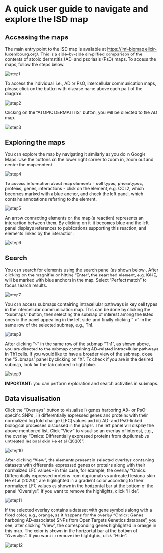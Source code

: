 # A quick user guide to navigate and explore the ISD map  

## Accessing the maps

The main entry point to the ISD map is available at https://imi-biomap.elixir-luxembourg.org/. This is a side-by-side simplified comparison of the contents of atopic dermatitis (AD) and psoriasis (PsO) maps. To access the maps, follow the steps below.




![step1](https://github.com/user-attachments/assets/f5cab09b-faf6-4d10-a367-d3928dce6c2d)



To access the individual, i.e., AD or PsO, intercellular communication maps, please click on the button with disease name above each part of the diagram.  

 ![step2](https://github.com/user-attachments/assets/3187aaaf-da58-41f7-97dd-c51387d516e6)


Clicking on the “ATOPIC DERMATITIS” button, you will be directed to the AD map. 

![step3](https://github.com/user-attachments/assets/9d284197-04e1-47b4-a53a-b3a1498a4b8b)


## Exploring the maps
You can explore the map by navigating it similarly as you do in Google Maps. Use the buttons on the lower right corner to zoom in, zoom out and center the map content.
 
![step4](https://github.com/user-attachments/assets/cc0e362b-a196-46b6-974b-640eb1ac9e63)


To access information about map elements - cell types, phenotypes, proteins, genes, interactions - click on the element, e.g. CCL2, which becomes marked with a blue anchor, and check the left panel, which contains annotations referring to the element.

 ![step5](https://github.com/user-attachments/assets/053df113-5608-47ac-b586-32695495e260)


An arrow connecting elements on the map (a reaction) represents an interaction between them. By clicking on it, it becomes blue and the left panel displays references to publications supporting this reaction, and elements linked by the interaction.

 ![step6](https://github.com/user-attachments/assets/baf2be09-f6c7-4b5a-9076-63032f0b2c05)


## Search
You can search for elements using the search panel (as shown below). After clicking on  the magnifier or hitting “Enter”, the searched element, e.g. IGHE, will be marked with blue anchors in the map. Select “Perfect match” to focus search results.  

![step7](https://github.com/user-attachments/assets/f838d8cd-bb85-4192-8d24-28755460ffc9)

 

You can access submaps containing intracellular pathways in key cell types in the intercellular communication map. This can be done by clicking the “Submaps” button, then selecting the submap of interest among the listed ones in the panel appearing in the left side, and finally clicking “ >” in the same row of the selected submap, e.g., Th1.	

 ![step8](https://github.com/user-attachments/assets/1ad57923-a2b3-45ae-8b97-011f89d256d2)


After clicking “>” in the same row of the submap “Th1”, as shown above, you are directed to the submap containing AD-related intracellular pathways in Th1 cells. If you would like to have a broader view of the submap, close the “Submaps” panel by clicking on “X”. To check if you are in the desired submap, look for the tab colored in light blue.

![step9](https://github.com/user-attachments/assets/27168a2c-a8ca-46db-a438-485210d22e12)

 
**IMPORTANT**: you can perform exploration and search activities in submaps.

## Data visualisation

Click the “Overlays” button to visualise i) genes harboring AD- or PsO-specific SNPs , ii) differentially expressed genes and proteins with their normalized log fold change (LFC) values and iii) AD- and PsO-linked biological processes discussed in the paper. The left panel will display the above-mentioned list. Click “View” to visualise an overlay of interest, e.g., the overlay “Omics: Differentially expressed proteins from dupilumab vs untreated lesional skin He et al (2020)”.

![step10](https://github.com/user-attachments/assets/46f2fd28-92d7-45d9-b457-837251327752)


After clicking “View”, the elements present in selected overlays containing datasets with differential expressed genes or proteins along with their normalized LFC values – in this case, for example, the overlay “Omics: Differentially expressed proteins from dupilumab vs untreated lesional skin He et al (2020)”, are highlighted in a gradient color according to their normalized LFC values as shown in the horizontal bar at the bottom of the panel “Overalys”. If you want to remove the highlights, click “Hide”.

 ![step11](https://github.com/user-attachments/assets/c95687ab-408b-4a56-8989-53f512340bf1)


If the selected overlay contains a dataset with gene symbols along with a fixed color, e.g., orange, as it happens for the overlay “Omics: Genes harboring AD-associated SNPs from Open Targets Genetics database”, you see, after clicking “View”, the corresponding genes highlighted in orange in this map. The color is shown in the horizontal bar at the bottom of “Overalys”. If you want to remove the highlights, click “Hide”.

![step12](https://github.com/user-attachments/assets/02627fea-4146-4378-987c-fdbcac221df1)

